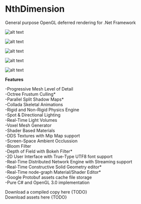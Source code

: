 # NthDimension
General purpose OpenGL deferred rendering for .Net Framework

![alt text](https://scontent.fskg3-1.fna.fbcdn.net/v/t1.0-9/s960x960/97989232_2502548136512063_1348423880435302400_o.jpg?_nc_cat=102&_nc_sid=8024bb&_nc_ohc=idR4RIsy5b8AX9G71u0&_nc_ht=scontent.fskg3-1.fna&_nc_tp=7&oh=75957c0726351bc1c642fede0797c5b0&oe=5EE7AB71)

![alt text](https://scontent.fskg3-1.fna.fbcdn.net/v/t1.0-9/s960x960/99353181_2502547853178758_4706837166284603392_o.jpg?_nc_cat=108&_nc_sid=8024bb&_nc_ohc=cttiu9PHZXQAX_gvlIy&_nc_ht=scontent.fskg3-1.fna&_nc_tp=7&oh=9cfdce3609e72878510e070ca56cccea&oe=5EE71751)

![alt text](https://scontent.fskg3-1.fna.fbcdn.net/v/t1.0-9/s960x960/101566079_2529682897131920_9157282145255817216_o.jpg?_nc_cat=110&_nc_sid=8024bb&_nc_ohc=IOwZmodQFwYAX9EREZP&_nc_ht=scontent.fskg3-1.fna&_nc_tp=7&oh=ad3b93e661c1384a249253fcf91df636&oe=5EF73E8B)

![alt text](https://scontent.fskg3-1.fna.fbcdn.net/v/t1.0-9/s960x960/101061964_2529683593798517_9094710196944502784_o.jpg?_nc_cat=105&_nc_sid=8024bb&_nc_ohc=bV_rQfazeKMAX_Zr_pm&_nc_ht=scontent.fskg3-1.fna&_nc_tp=7&oh=cc9a1d74862a6eb170b1939a1c9a7031&oe=5EF9E4D3)

![alt text](https://scontent.fskg3-1.fna.fbcdn.net/v/t1.0-9/s960x960/79147368_2529684520465091_5311152439359963136_o.jpg?_nc_cat=100&_nc_sid=8024bb&_nc_ohc=NNI5XYJmyoYAX_9BHQh&_nc_ht=scontent.fskg3-1.fna&_nc_tp=7&oh=ccd00b8585cb3f817887f9f36993e328&oe=5EFA286F)

<b>Features</b>

-Progressive Mesh Level of Detail<br>
-Octree Frustum Culling*<br>
-Parallel Split Shadow Maps*<br>
-Collada Skeletal Animations<br>
-Rigid and Non-Rigid Physics Engine<br>
-Spot & Directional Lighting<br>
-Real-Time Light Volumes<br>
-Voxel Mesh Generator<br>
-Shader Based Materials<br>
-DDS Textures with Mip Map support<br>
-Screen-Space Ambient Occlussion<br>
-Bloom Filter<br>
-Depth of Field with Bokeh Filter*<br>
-2D User Interface with True-Type UTF8 font support<br>
-Real-Time Distributed Network Engine with Streaming support<br>
-Real-Time Constructive Solid Geometry editor*<br>
-Real-Time node-graph Material/Shader Editor*<br>
-Google Protobuf assets cache file storage<br>
-Pure C# and OpenGL 3.0 implementation<br>


Download a compiled copy here {TODO}<br>
Download assets here {TODO}<br>
